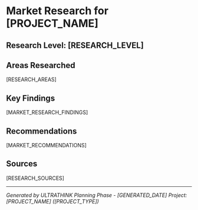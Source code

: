 # Market Research for [PROJECT_NAME]

## Research Level: [RESEARCH_LEVEL]

## Areas Researched
[RESEARCH_AREAS]

## Key Findings
[MARKET_RESEARCH_FINDINGS]

## Recommendations
[MARKET_RECOMMENDATIONS]

## Sources
[RESEARCH_SOURCES]

---
*Generated by ULTRATHINK Planning Phase - [GENERATED_DATE]*
*Project: [PROJECT_NAME] ([PROJECT_TYPE])*